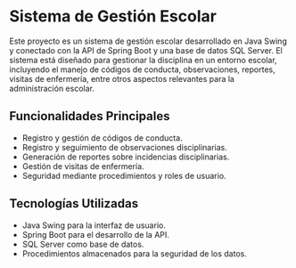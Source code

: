 # Sistema de Gestión Escolar

Este proyecto es un sistema de gestión escolar desarrollado en Java Swing y conectado con la API de Spring Boot y una base de datos SQL Server. El sistema está diseñado para gestionar la disciplina en un entorno escolar, incluyendo el manejo de códigos de conducta, observaciones, reportes, visitas de enfermería, entre otros aspectos relevantes para la administración escolar.

## Funcionalidades Principales

- Registro y gestión de códigos de conducta.
- Registro y seguimiento de observaciones disciplinarias.
- Generación de reportes sobre incidencias disciplinarias.
- Gestión de visitas de enfermería.
- Seguridad mediante procedimientos y roles de usuario.

## Tecnologías Utilizadas

- Java Swing para la interfaz de usuario.
- Spring Boot para el desarrollo de la API.
- SQL Server como base de datos.
- Procedimientos almacenados para la seguridad de los datos.
